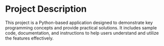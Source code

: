 # Project Description

This project is a Python-based application designed to demonstrate key programming concepts and provide practical solutions. It includes sample code, documentation, and instructions to help users understand and utilize the features effectively.